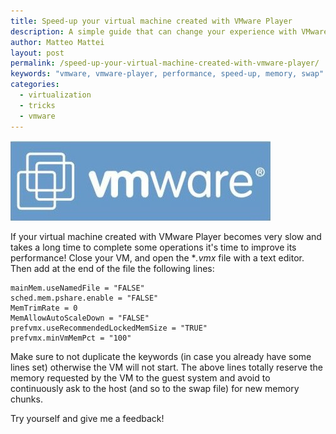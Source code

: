 ```yaml
---
title: Speed-up your virtual machine created with VMware Player
description: A simple guide that can change your experience with VMware player drastically improving the VM performance
author: Matteo Mattei
layout: post
permalink: /speed-up-your-virtual-machine-created-with-vmware-player/
keywords: "vmware, vmware-player, performance, speed-up, memory, swap"
categories:
  - virtualization
  - tricks
  - vmware
---
```

![vmware logo](/public/posts_images/vmware_logo.jpg)

If your virtual machine created with VMware Player becomes very slow and takes a long time to complete some operations it's time to improve its performance!
Close your VM, and open the **.vmx* file with a text editor. Then add at the end of the file the following lines:

```
mainMem.useNamedFile = "FALSE"
sched.mem.pshare.enable = "FALSE"
MemTrimRate = 0
MemAllowAutoScaleDown = "FALSE"
prefvmx.useRecommendedLockedMemSize = "TRUE"
prefvmx.minVmMemPct = "100"
```

Make sure to not duplicate the keywords (in case you already have some lines set) otherwise the VM will not start. The above lines totally reserve the memory requested by the VM to the guest system and avoid to continuously ask to the host (and so to the swap file) for new memory chunks.

Try yourself and give me a feedback!
